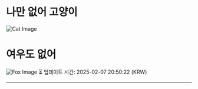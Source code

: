 
# 나만 없어 고양이

![Cat Image](https://cdn2.thecatapi.com/images/22r.png)

# 여우도 없어
![Fox Image](https://randomfox.ca/images/95.jpg)
⏳ 업데이트 시간: 2025-02-07 20:50:22 (KRW)

---
